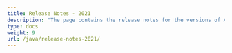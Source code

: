 ```yaml
---
title: Release Notes - 2021
description: "The page contains the release notes for the versions of Aspose.Tasks for Java released in 2021."
type: docs
weight: 9
url: /java/release-notes-2021/
---
```



